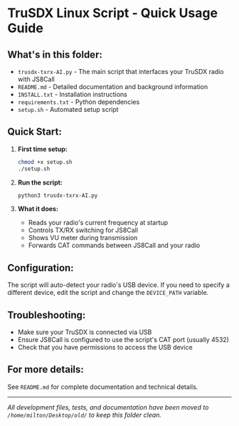 # TruSDX Linux Script - Quick Usage Guide

## What's in this folder:
- `trusdx-txrx-AI.py` - The main script that interfaces your TruSDX radio with JS8Call
- `README.md` - Detailed documentation and background information
- `INSTALL.txt` - Installation instructions
- `requirements.txt` - Python dependencies
- `setup.sh` - Automated setup script

## Quick Start:

1. **First time setup:**
   ```bash
   chmod +x setup.sh
   ./setup.sh
   ```

2. **Run the script:**
   ```bash
   python3 trusdx-txrx-AI.py
   ```

3. **What it does:**
   - Reads your radio's current frequency at startup
   - Controls TX/RX switching for JS8Call
   - Shows VU meter during transmission
   - Forwards CAT commands between JS8Call and your radio

## Configuration:
The script will auto-detect your radio's USB device. If you need to specify a different device, edit the script and change the `DEVICE_PATH` variable.

## Troubleshooting:
- Make sure your TruSDX is connected via USB
- Ensure JS8Call is configured to use the script's CAT port (usually 4532)
- Check that you have permissions to access the USB device

## For more details:
See `README.md` for complete documentation and technical details.

---
*All development files, tests, and documentation have been moved to `/home/milton/Desktop/old/` to keep this folder clean.*

